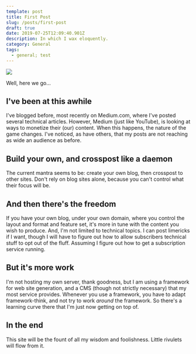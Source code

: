 ```yaml
---
template: post
title: First Post
slug: /posts/first-post
draft: true
date: 2019-07-25T12:09:40.901Z
description: In which I wax eloquently.
category: General
tags:
  - general; test
---
```

![](/media/old_fence_post.jpg)

Well, here we go...

## I've been at this awhile

I've blogged before, most recently on Medium.com, where I've posted several technical articles. However, Medium (just like YouTube), is looking at ways to monetize their (our) content. When this happens, the nature of the game changes.  I've noticed, as have others, that my posts are not reaching as wide an audience as before.

## Build your own, and crosspost like a daemon

The current mantra seems to be: create your own blog, then crosspost to other sites. Don't rely on blog sites alone, because you can't control what their focus will be. 

## And then there's the freedom

If you have your own blog, under your own domain, where you control the layout and format and feature set, it's more in tune with the content you wish to produce. And, I'm not limited to technical topics. I can post limericks if I want, though I will have to figure out how to allow subscribers technical stuff to opt out of the fluff. Assuming I figure out how to get a subscription service running.

## But it's more work

I'm not hosting my own server, thank goodness, but I am using a framework for web site generation, and a CMS (though not strictly necessary) that my most service provides. Whenever you use a framework, you have to adapt framework-think, and not try to work _around_ the framework. So there's a learning curve there that I'm just now getting on top of.

## In the end

This site will be the fount of all my wisdom and foolishness. Little rivulets will flow from it.
